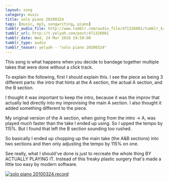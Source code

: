 ```yaml
---
layout: song
category: music
title: solo piano 20100324
tags: [music, mp3, songwriting, piano]
tumblr_audio_file: http://www.tumblr.com/audio_file/471326081/tumblr_kztbomHt1d1qzo4ep
tumblr_url: http://t.yelyah.com/post/471326081
tumblr_date: Wed, 24 Mar 2010 19:50:00
tumblr_type: audio
tumblr_teaser: yelyah - "solo piano 20100324"
---
```

This song is what happens when you decide to bandage together multiple takes that were done without a click track.

To explain the following, first I should explain this. I see the piece as being 3 different parts: the intro that hints at the A section, the actual A section, and the B section.

I thought it was important to keep the intro, because it was the improv that actually led directly into my improvising the main A section. I also thought it added something different to the piece.

My original version of the A section, when going from the intro -> A, was played much faster than the take I ended up using. So I upped the tempo by 115%. But I found that left the B section sounding too rushed.

So basically I ended up chopping up the main take (the A&B sections) into two sections and then only adjusting the tempo by 115% on one.

See really, what I should've done is just to recreate the whole thing BY ACTUALLY PLAYING IT. Instead of this freaky plastic surgery that's made a little too easy by modern software.

<a href="http://skitch.com/hayley/n5imb/solo-piano-20100324.record"><img src="http://img.skitch.com/20100325-ny9f65rq4bsr37d1x3aaaxm3f9.preview.jpg" alt="solo piano 20100324.record" /></a>

